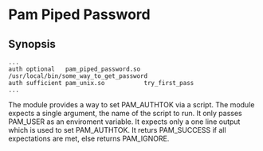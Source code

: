 # Pam Piped Password

## Synopsis

	...
	auth optional   pam_piped_password.so /usr/local/bin/some_way_to_get_password
	auth sufficient pam_unix.so           try_first_pass
	...

The module provides a way to set PAM_AUTHTOK via a script.
The module expects a single argument, the name of the script to run.
It only passes PAM_USER as an enviroment variable.
It expects only a one line output which is used to set PAM_AUTHTOK.
It returs PAM_SUCCESS if all expectations are met, else returns PAM_IGNORE.
